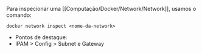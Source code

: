 Para inspecionar uma [[Computação/Docker/Network/Network]], usamos o comando:
```
docker network inspect <nome-da-network>
```

* Pontos de destaque:
* IPAM > Config > Subnet e Gateway